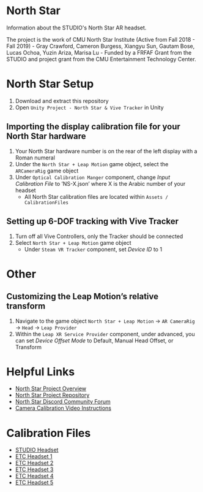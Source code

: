 # North Star
Information about the STUDIO's North Star AR headset.

The project is the work of CMU North Star Institute (Active from Fall 2018 - Fall 2019) - Gray Crawford, Cameron Burgess, Xiangyu Sun, Gautam Bose, Lucas Ochoa, Yuzin Ariza, Marisa Lu - Funded by a FRFAF Grant from the STUDIO and project grant from the CMU Entertainment Technology Center.

# North Star Setup

1. Download and extract this repository 
2. Open `Unity Project - North Star & Vive Tracker` in Unity


## Importing the display calibration file for your North Star hardware
1. Your North Star hardware number is on the rear of the left display with a Roman numeral
2. Under the `North Star + Leap Motion` game object, select the `ARCameraRig` game object
3. Under `Optical Calibration Manger` component, change *Input Calibration File* to ’NS-X.json’ where X is the Arabic number of your headset
	 - All North Star calibration files are located within `Assets / CalibrationFiles`

## Setting up 6-DOF tracking with Vive Tracker 
1. Turn off all Vive Controllers, only the Tracker should be connected
2. Select `North Star + Leap Motion` game object
	 - Under `Steam VR Tracker` component, set *Device ID* to 1


# Other

## Customizing the Leap Motion’s relative transform
1. Navigate to the game object `North Star + Leap Motion` → `AR CameraRig` → `Head` → `Leap Provider`
2. Within the `Leap XR Service Provider` component, under advanced, you can set *Device Offset Mode* to Default, Manual Head Offset, or Transform


# Helpful Links
 - [North Star Project Overview](https://leapmotion.github.io/ProjectNorthStar/)
 - [North Star Project Repository](https://github.com/leapmotion/ProjectNorthStar/)
 - [North Star Discord Community Forum](https://discord.gg/ATPm9Fy)
 - [Camera Calibration Video Instructions](https://www.youtube.com/watch?v=twyUk7MtiHo)
 
 # Calibration Files
 - [STUDIO Headset](https://github.com/CreativeInquiry/NorthStar/blob/master/north%20star%201/Assets/CalibrationFiles/STUDIO.json)
 - [ETC Headset 1](https://github.com/CreativeInquiry/NorthStar/blob/master/north%20star%201/Assets/CalibrationFiles/NS-1.json)
 - [ETC Headset 2](https://github.com/CreativeInquiry/NorthStar/blob/master/north%20star%201/Assets/CalibrationFiles/NS-2.json)
 - [ETC Headset 3](https://github.com/CreativeInquiry/NorthStar/blob/master/north%20star%201/Assets/CalibrationFiles/NS-3.json)
 - [ETC Headset 4](https://github.com/CreativeInquiry/NorthStar/blob/master/north%20star%201/Assets/CalibrationFiles/NS-4.json)
 - [ETC Headset 5](https://github.com/CreativeInquiry/NorthStar/blob/master/north%20star%201/Assets/CalibrationFiles/NS-5.json)
